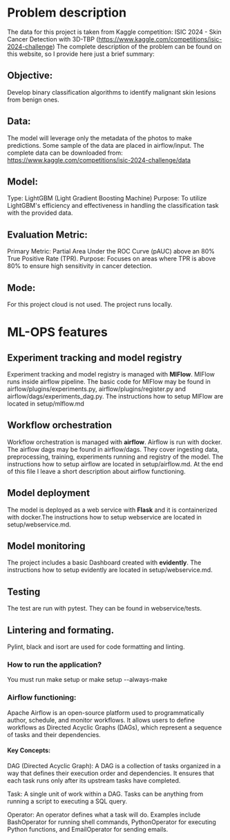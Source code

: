 # Problem description

The data for this project is taken from Kaggle competition: ISIC 2024 - Skin Cancer Detection with 3D-TBP (https://www.kaggle.com/competitions/isic-2024-challenge)
The complete description of the problem can be found on this website, so I provide here just a brief summary:

## Objective:
Develop binary classification algorithms to identify malignant skin lesions from benign ones.

## Data:
The model will leverage only the metadata of the photos to make predictions.
Some sample of the data are placed in airflow/input.
The complete data can be downloaded from: https://www.kaggle.com/competitions/isic-2024-challenge/data

## Model:
Type: LightGBM (Light Gradient Boosting Machine)
Purpose: To utilize LightGBM's efficiency and effectiveness in handling the classification task with the provided data.

## Evaluation Metric:
Primary Metric: Partial Area Under the ROC Curve (pAUC) above an 80% True Positive Rate (TPR).
Purpose: Focuses on areas where TPR is above 80% to ensure high sensitivity in cancer detection.

## Mode:
For this project cloud is not used. The project runs locally.


# ML-OPS features

## Experiment tracking and model registry
Experiment tracking and model registry is managed with **MlFlow**. MlFlow runs inside airflow pipeline. The basic code for MlFlow may be found in airflow/plugins/experiments.py, airflow/plugins/register.py and airflow/dags/experiments_dag.py. The instructions how to setup MlFlow are located in setup/mlflow.md

## Workflow orchestration
Workflow orchestration is managed with **airflow**. Airflow is run with docker. The airflow dags may be found in airflow/dags. They cover ingesting data, preprocessing, training, experiments running and registry of the model.
The instructions how to setup airflow are located in setup/airflow.md. At the end of this file I leave a short description about airflow functioning.

## Model deployment
The model is deployed as a web service with **Flask** and it is containerized with docker.The instructions how to setup webservice are located in setup/webservice.md.

## Model monitoring
The project includes a basic Dashboard created with **evidently**. The instructions how to setup evidently are located in setup/webservice.md.

## Testing
The test are run with pytest. They can be found in webservice/tests.

## Lintering and formating.
Pylint, black and isort are used for code formatting and linting.

### How to run the application?
You must run make setup or make setup --always-make 

### Airflow functioning:
Apache Airflow is an open-source platform used to programmatically author, schedule, and monitor workflows. It allows users to define workflows as Directed Acyclic Graphs (DAGs), which represent a sequence of tasks and their dependencies.

#### Key Concepts:

DAG (Directed Acyclic Graph): A DAG is a collection of tasks organized in a way that defines their execution order and dependencies. It ensures that each task runs only after its upstream tasks have completed.

Task: A single unit of work within a DAG. Tasks can be anything from running a script to executing a SQL query.

Operator: An operator defines what a task will do. Examples include BashOperator for running shell commands, PythonOperator for executing Python functions, and EmailOperator for sending emails.
